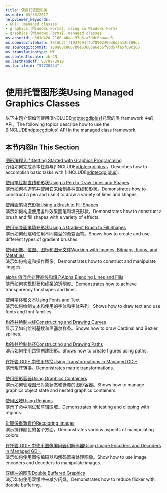 ```yaml
---
title: 使用托管图形类
ms.date: 03/30/2017
helpviewer_keywords:
- GDI+, managed classes
- graphics [Windows Forms], using in Windows Forms
- graphics [Windows Forms], managed classes
ms.assetid: e6d1a42d-2100-46aa-97e6-a5ddc0baaae5
ms.openlocfilehash: 86f6b3fff1937694f4b7890249e36d5e12b769dc
ms.sourcegitcommit: 160a88c8087b0e63606e6e35f9bd57fa5f69c168
ms.translationtype: MT
ms.contentlocale: zh-CN
ms.lasthandoff: 03/09/2019
ms.locfileid: "57720444"
---
```

# <a name="using-managed-graphics-classes"></a><span data-ttu-id="3f411-102">使用托管图形类</span><span class="sxs-lookup"><span data-stu-id="3f411-102">Using Managed Graphics Classes</span></span>
<span data-ttu-id="3f411-103">以下主题介绍如何使用[!INCLUDE[ndptecgdiplus](../../../../includes/ndptecgdiplus-md.md)]托管的类 framework 中的 API。</span><span class="sxs-lookup"><span data-stu-id="3f411-103">The following topics describe how to use the [!INCLUDE[ndptecgdiplus](../../../../includes/ndptecgdiplus-md.md)] API in the managed class framework.</span></span>  
  
## <a name="in-this-section"></a><span data-ttu-id="3f411-104">本节内容</span><span class="sxs-lookup"><span data-stu-id="3f411-104">In This Section</span></span>  
 [<span data-ttu-id="3f411-105">图形编程入门</span><span class="sxs-lookup"><span data-stu-id="3f411-105">Getting Started with Graphics Programming</span></span>](getting-started-with-graphics-programming.md)  
 <span data-ttu-id="3f411-106">介绍如何完成基本任务与[!INCLUDE[ndptecgdiplus](../../../../includes/ndptecgdiplus-md.md)]。</span><span class="sxs-lookup"><span data-stu-id="3f411-106">Describes how to accomplish basic tasks with [!INCLUDE[ndptecgdiplus](../../../../includes/ndptecgdiplus-md.md)].</span></span>  
  
 [<span data-ttu-id="3f411-107">使用笔绘制直线和形状</span><span class="sxs-lookup"><span data-stu-id="3f411-107">Using a Pen to Draw Lines and Shapes</span></span>](using-a-pen-to-draw-lines-and-shapes.md)  
 <span data-ttu-id="3f411-108">演示如何构造笔并使用它来绘制各种直线和形状。</span><span class="sxs-lookup"><span data-stu-id="3f411-108">Demonstrates how to construct a pen and use it to draw a variety of lines and shapes.</span></span>  
  
 [<span data-ttu-id="3f411-109">使用画笔填充形状</span><span class="sxs-lookup"><span data-stu-id="3f411-109">Using a Brush to Fill Shapes</span></span>](using-a-brush-to-fill-shapes.md)  
 <span data-ttu-id="3f411-110">演示如何构造使用各种效果画笔和填充形状。</span><span class="sxs-lookup"><span data-stu-id="3f411-110">Demonstrates how to construct a brush and fill shapes with a variety of effects.</span></span>  
  
 [<span data-ttu-id="3f411-111">使用渐变画笔填充形状</span><span class="sxs-lookup"><span data-stu-id="3f411-111">Using a Gradient Brush to Fill Shapes</span></span>](using-a-gradient-brush-to-fill-shapes.md)  
 <span data-ttu-id="3f411-112">演示如何创建和使用不同类型的渐变画笔。</span><span class="sxs-lookup"><span data-stu-id="3f411-112">Shows how to create and use different types of gradient brushes.</span></span>  
  
 [<span data-ttu-id="3f411-113">使用图像、位图、图标和图元文件</span><span class="sxs-lookup"><span data-stu-id="3f411-113">Working with Images, Bitmaps, Icons, and Metafiles</span></span>](working-with-images-bitmaps-icons-and-metafiles.md)  
 <span data-ttu-id="3f411-114">演示如何构造和操作图像。</span><span class="sxs-lookup"><span data-stu-id="3f411-114">Demonstrates how to construct and manipulate images.</span></span>  
  
 [<span data-ttu-id="3f411-115">alpha 值混合处理直线和填充</span><span class="sxs-lookup"><span data-stu-id="3f411-115">Alpha Blending Lines and Fills</span></span>](alpha-blending-lines-and-fills.md)  
 <span data-ttu-id="3f411-116">演示如何实现形状和线条的透明度。</span><span class="sxs-lookup"><span data-stu-id="3f411-116">Demonstrates how to achieve transparency for shapes and lines.</span></span>  
  
 [<span data-ttu-id="3f411-117">使用字体和文本</span><span class="sxs-lookup"><span data-stu-id="3f411-117">Using Fonts and Text</span></span>](using-fonts-and-text.md)  
 <span data-ttu-id="3f411-118">演示如何绘制文本和使用的字体和字体系列。</span><span class="sxs-lookup"><span data-stu-id="3f411-118">Shows how to draw text and use fonts and font families.</span></span>  
  
 [<span data-ttu-id="3f411-119">构造并绘制曲线</span><span class="sxs-lookup"><span data-stu-id="3f411-119">Constructing and Drawing Curves</span></span>](constructing-and-drawing-curves.md)  
 <span data-ttu-id="3f411-120">显示了如何绘制基数和贝塞尔样条。</span><span class="sxs-lookup"><span data-stu-id="3f411-120">Shows how to draw Cardinal and Bezier splines.</span></span>  
  
 [<span data-ttu-id="3f411-121">构造并绘制路径</span><span class="sxs-lookup"><span data-stu-id="3f411-121">Constructing and Drawing Paths</span></span>](constructing-and-drawing-paths.md)  
 <span data-ttu-id="3f411-122">演示如何使用路径创建图形。</span><span class="sxs-lookup"><span data-stu-id="3f411-122">Shows how to create figures using paths.</span></span>  
  
 [<span data-ttu-id="3f411-123">在托管 GDI+ 中使用转换</span><span class="sxs-lookup"><span data-stu-id="3f411-123">Using Transformations in Managed GDI+</span></span>](using-transformations-in-managed-gdi.md)  
 <span data-ttu-id="3f411-124">演示矩阵转换。</span><span class="sxs-lookup"><span data-stu-id="3f411-124">Demonstrates matrix transformations.</span></span>  
  
 [<span data-ttu-id="3f411-125">使用图形容器</span><span class="sxs-lookup"><span data-stu-id="3f411-125">Using Graphics Containers</span></span>](using-graphics-containers.md)  
 <span data-ttu-id="3f411-126">演示如何管理图形对象状态和嵌套的图形容器。</span><span class="sxs-lookup"><span data-stu-id="3f411-126">Shows how to manage graphics object state and nested graphics containers.</span></span>  
  
 [<span data-ttu-id="3f411-127">使用区域</span><span class="sxs-lookup"><span data-stu-id="3f411-127">Using Regions</span></span>](using-regions.md)  
 <span data-ttu-id="3f411-128">演示了命中测试和剪辑区域。</span><span class="sxs-lookup"><span data-stu-id="3f411-128">Demonstrates hit testing and clipping with regions.</span></span>  
  
 [<span data-ttu-id="3f411-129">对图像重新着色</span><span class="sxs-lookup"><span data-stu-id="3f411-129">Recoloring Images</span></span>](recoloring-images.md)  
 <span data-ttu-id="3f411-130">演示操作颜色的各个方面。</span><span class="sxs-lookup"><span data-stu-id="3f411-130">Demonstrates various aspects of manipulating colors.</span></span>  
  
 [<span data-ttu-id="3f411-131">在托管 GDI+ 中使用图像编码器和解码器</span><span class="sxs-lookup"><span data-stu-id="3f411-131">Using Image Encoders and Decoders in Managed GDI+</span></span>](using-image-encoders-and-decoders-in-managed-gdi.md)  
 <span data-ttu-id="3f411-132">演示如何使用图像编码器和解码器来处理图像。</span><span class="sxs-lookup"><span data-stu-id="3f411-132">Show how to use image encoders and decoders to manipulate images.</span></span>  
  
 [<span data-ttu-id="3f411-133">双缓冲的图形</span><span class="sxs-lookup"><span data-stu-id="3f411-133">Double Buffered Graphics</span></span>](double-buffered-graphics.md)  
 <span data-ttu-id="3f411-134">演示如何使用双缓冲来减少闪烁。</span><span class="sxs-lookup"><span data-stu-id="3f411-134">Demonstrates how to reduce flicker with double buffering.</span></span>
